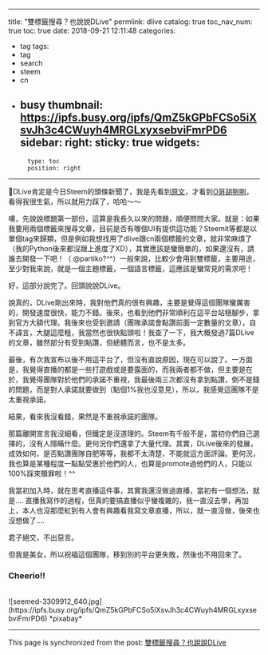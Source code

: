 
---
title: "雙標籤搜尋？也說說DLive"
permlink: dlive
catalog: true
toc_nav_num: true
toc: true
date: 2018-09-21 12:11:48
categories:
- tag
tags:
- tag
- search
- steem
- cn
- busy
thumbnail: https://ipfs.busy.org/ipfs/QmZ5kGPbFCSo5iXsvJh3c4CWuyh4MRGLxyxsebviFmrPD6
sidebar:
    right:
        sticky: true
widgets:
    -
        type: toc
        position: right
---


DLive肯定是今日Steem的頭條新聞了，我是先看到[原文](https://steemit.com/dlive/@wa7/dlive-is-joining-the-lino-blockchain-moving-away-from-steem)，才看到[O哥胡咧咧](https://steemit.com/cn/@oflyhigh/o-dlive-steem)，看得我很生氣，所以就用力踩了，哈哈～～

噢，先說說標題第一部份，這算是我長久以來的問題，順便問問大家。就是：如果我要用兩個標籤來搜尋文章，目前是否有哪個UI有提供這功能？Steemit等都是以單個tag來歸類，但是例如我想找用了dlive跟cn兩個標籤的文章，就非常麻煩了（我的Python後來都沒跟上進度了XD），其實應該是蠻簡單的，如果還沒有，請誰去開發一下吧！（ @partiko?^^）一般來說，比較少會用到雙標籤，主要用途，至少對我來說，就是一個主題標籤，一個語言標籤，這應該是蠻常見的需求吧！

好，這部分說完了。回頭說說DLive。

說真的，DLive剛出來時，我對他們真的很有興趣，主要是覺得這個團隊蠻厲害的，開發速度很快，能力不錯。後來，也看到他們非常順利在這平台站穩腳步，拿到官方大額代理。我後來也受到邀請（團隊承諾會點讚前面一定數量的文章），自不諱言，大腿這麼粗，我當然也很快點頭啦！我查了一下，我大概發過7篇DLive的文章，雖然部分有受到點讚，但總體而言，也不是太多。

最後，有次我宣布以後不用這平台了，但沒有直說原因，現在可以說了。一方面是，我覺得直播的都是一些打遊戲或是要露面的，而我兩者都不做，但主要是在於，我覺得團隊對於他們的承諾不重視，我最後兩三次都沒有拿到點讚，倒不是錢的問題，而是對人承諾就要做到（點個1%我也沒意見），所以，我感覺這團隊不是太重視承諾。

結果，看來我沒看錯，果然是不重視承諾的團隊。

那篇離開宣言我沒細看，但鐵定是沒道理的。Steem有千般不是，當初你們自己選擇的，沒有人隱瞞什麼。更何況你們還拿了大量代理。其實，DLive後來的發展，成效如何，是否點讚團隊自肥等等，我都不太清楚，不能就這方面評論。更何況，我也算是某種程度一點點受惠於他們的人，也算是promote過他們的人，只能以100%踩來贖罪啦！^^

我當初加入時，就在思考直播這件事，其實我還沒做過直播，當初有一個想法，就是.... 直播我寫作的過程，但真的要搞直播似乎蠻複雜的，我一直沒去學，再加上，本人也沒那麼紅到有人會有興趣看我寫文章直播，所以，就一直沒做，後來也沒想做了....

君子絕交，不出惡言。

但我是美女，所以祝福這個團隊，移到別的平台更失敗，然後也不用回來了。

### Cheerio!!

<br>
![seemed-3309912_640.jpg](https://ipfs.busy.org/ipfs/QmZ5kGPbFCSo5iXsvJh3c4CWuyh4MRGLxyxsebviFmrPD6)
*pixabay*

- - -

This page is synchronized from the post: [雙標籤搜尋？也說說DLive](https://steemit.com/@deanliu/dlive)
